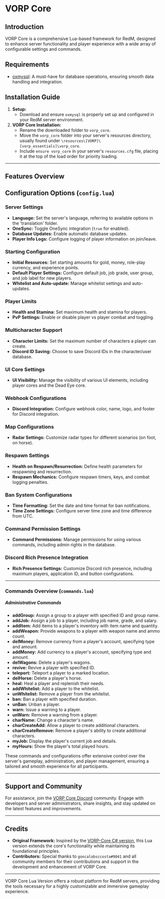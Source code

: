 # VORP Core

## Introduction

VORP Core is a comprehensive Lua-based framework for RedM, designed to enhance server functionality and player experience with a wide array of configurable settings and commands.

## Requirements

- [oxmysql](https://github.com/VORPCORE/oxmysql): A must-have for database operations, ensuring smooth data handling and integration.

## Installation Guide

1. **Setup:**
   - Download and ensure `oxmysql` is properly set up and configured in your RedM server environment.
2. **VORP Core Installation:**
   - Rename the downloaded folder to `vorp_core`.
   - Move the `vorp_core` folder into your server's resources directory, usually found under `\resources\[VORP]\[vorp_essentials]\vorp_core`.
   - Include `ensure vorp_core` in your server's `resources.cfg` file, placing it at the top of the load order for priority loading.

---

## Features Overview

## Configuration Options (`config.lua`)

### Server Settings
- **Language:** Set the server's language, referring to available options in the 'translation' folder.
- **OneSync:** Toggle OneSync integration (`true` for enabled).
- **Database Updates:** Enable automatic database updates.
- **Player Info Logs:** Configure logging of player information on join/leave.

### Starting Configuration
- **Initial Resources:** Set starting amounts for gold, money, role-play currency, and experience points.
- **Default Player Settings:** Configure default job, job grade, user group, and job label for new players.
- **Whitelist and Auto-update:** Manage whitelist settings and auto-updates.

### Player Limits
- **Health and Stamina:** Set maximum health and stamina for players.
- **PvP Settings:** Enable or disable player vs player combat and toggling.

### Multicharacter Support
- **Character Limits:** Set the maximum number of characters a player can create.
- **Discord ID Saving:** Choose to save Discord IDs in the character/user database.

### UI Core Settings
- **UI Visibility:** Manage the visibility of various UI elements, including player cores and the Dead Eye core.

### Webhook Configurations
- **Discord Integration:** Configure webhook color, name, logo, and footer for Discord integration.

### Map Configurations
- **Radar Settings:** Customize radar types for different scenarios (on foot, on horse).

### Respawn Settings
- **Health on Respawn/Resurrection:** Define health parameters for respawning and resurrection.
- **Respawn Mechanics:** Configure respawn timers, keys, and combat logging penalties.

### Ban System Configurations
- **Time Formatting:** Set the date and time format for ban notifications.
- **Time Zone Settings:** Configure server time zone and time difference from UTC.

### Command Permission Settings
- **Command Permissions:** Manage permissions for using various commands, including admin rights in the database.

### Discord Rich Presence Integration
- **Rich Presence Settings:** Customize Discord rich presence, including maximum players, application ID, and button configurations.

---

### Commands Overview (`commands.lua`)

##### Administrative Commands
- **addGroup:** Assign a group to a player with specified ID and group name.
- **addJob:** Assign a job to a player, including job name, grade, and salary.
- **addItem:** Add items to a player's inventory with item name and quantity.
- **addWeapon:** Provide weapons to a player with weapon name and ammo count.
- **delMoney:** Remove currency from a player's account, specifying type and amount.
- **addMoney:** Add currency to a player's account, specifying type and amount.
- **delWagons:** Delete a player's wagons.
- **revive:** Revive a player with specified ID.
- **teleport:** Teleport a player to a marked location.
- **delHorse:** Delete a player's horse.
- **heal:** Heal a player and replenish their needs.
- **addWhitelist:** Add a player to the whitelist.
- **unWhitelist:** Remove a player from the whitelist.
- **ban:** Ban a player with specified duration.
- **unBan:** Unban a player.
- **warn:** Issue a warning to a player.
- **unWarn:** Remove a warning from a player.
- **charName:** Change a character's name.
- **charCreateAdd:** Allow a player to create additional characters.
- **charCreateRemove:** Remove a player's ability to create additional characters.
- **myJob:** Display the player's current job and details.
- **myHours:** Show the player's total played hours.

These commands and configurations offer extensive control over the server's gameplay, administration, and player management, ensuring a tailored and smooth experience for all participants.

---

## Support and Community

For assistance, join the [VORP Core Discord](https://discord.gg/DHGVAbCj7N) community. Engage with developers and server administrators, share insights, and stay updated on the latest features and improvements.

---

## Credits

- **Original Framework:** Inspired by the [VORP-Core C# version](https://github.com/VORPCORE/VORP-Core/releases), this Lua version extends the core's functionality while maintaining its foundational principles.
- **Contributors:** Special thanks to `goncalobsccosta#9041` and all community members for their contributions and support in the development and enhancement of VORP Core.

---

VORP Core Lua Version offers a robust platform for RedM servers, providing the tools necessary for a highly customizable and immersive gameplay experience.
